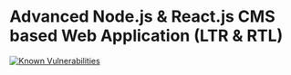 # Advanced Node.js & React.js CMS based Web Application (LTR & RTL)

[![Known Vulnerabilities](https://snyk.io/test/github/Tes3awy/nodejs-cms/badge.svg?style=flat-square)](https://snyk.io/test/github/Tes3awy/nodejs-cms)
